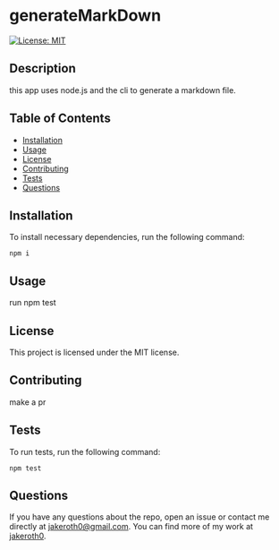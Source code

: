 # generateMarkDown

  [![License: MIT](https://img.shields.io/badge/License-MIT-yellow.svg)](https://opensource.org/licenses/MIT)

  ## Description
  this app uses node.js and the cli to generate a markdown file.

  ## Table of Contents
  - [Installation](#Installation)
  - [Usage](#Usage)
  - [License](#License)
  - [Contributing](#Contributing)
  - [Tests](#Tests)
  - [Questions](#Questions)
  
  ## Installation
  To install necessary dependencies, run the following command:

  ` npm i `

  ## Usage
  run npm test

  ## License
  This project is licensed under the MIT license.

  ## Contributing
  make a pr

  ## Tests
  To run tests, run the following command:

  ` npm test `

  ## Questions
  If you have any questions about the repo, open an issue or contact me directly at jakeroth0@gmail.com. You can find more of my work at [jakeroth0](https://github.com/jakeroth0).
